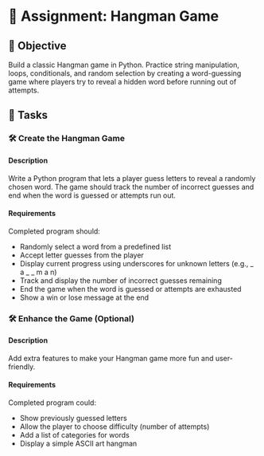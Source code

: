 

# 📘 Assignment: Hangman Game

## 🎯 Objective

Build a classic Hangman game in Python. Practice string manipulation, loops, conditionals, and random selection by creating a word-guessing game where players try to reveal a hidden word before running out of attempts.

## 📝 Tasks

### 🛠️	Create the Hangman Game

#### Description
Write a Python program that lets a player guess letters to reveal a randomly chosen word. The game should track the number of incorrect guesses and end when the word is guessed or attempts run out.

#### Requirements
Completed program should:

- Randomly select a word from a predefined list
- Accept letter guesses from the player
- Display current progress using underscores for unknown letters (e.g., _ a _ _ m a n)
- Track and display the number of incorrect guesses remaining
- End the game when the word is guessed or attempts are exhausted
- Show a win or lose message at the end

### 🛠️	Enhance the Game (Optional)

#### Description
Add extra features to make your Hangman game more fun and user-friendly.

#### Requirements
Completed program could:

- Show previously guessed letters
- Allow the player to choose difficulty (number of attempts)
- Add a list of categories for words
- Display a simple ASCII art hangman
